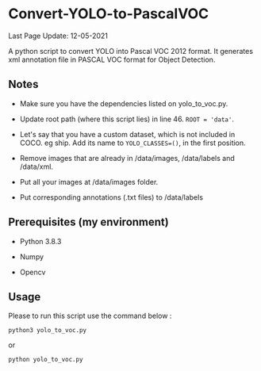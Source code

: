 # Convert-YOLO-to-PascalVOC

Last Page Update: 12-05-2021

A python script to convert YOLO into Pascal VOC 2012 format. It generates xml annotation file in PASCAL VOC format for Object Detection.



## Notes
 
 * Make sure you have the dependencies listed on yolo_to_voc.py. 
 
 * Update root path (where this script lies) in line 46. ``ROOT = 'data'``. 
 
 * Let's say that you have a custom dataset, which is not included in COCO. eg ship. Add its name to ``YOLO_CLASSES=()``, in the first position.
 
 * Remove images that are already in /data/images, /data/labels and /data/xml.
 
 * Put all your images at /data/images folder.
 
 * Put corresponding annotations (.txt files) to /data/labels
 
 
##  Prerequisites (my environment)

* Python 3.8.3

* Numpy

* Opencv 

 
 ## Usage
 
 Please to run this script use the command below :
 
```
python3 yolo_to_voc.py
```
 
 or 
 
```
python yolo_to_voc.py

```
